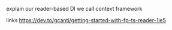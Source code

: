 explain our reader-based DI we call context framework

links
https://dev.to/gcanti/getting-started-with-fp-ts-reader-1ie5
